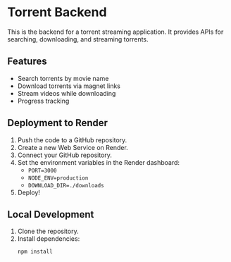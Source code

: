 # Torrent Backend

This is the backend for a torrent streaming application. It provides APIs for searching, downloading, and streaming torrents.

## Features
- Search torrents by movie name
- Download torrents via magnet links
- Stream videos while downloading
- Progress tracking

## Deployment to Render
1. Push the code to a GitHub repository.
2. Create a new Web Service on Render.
3. Connect your GitHub repository.
4. Set the environment variables in the Render dashboard:
   - `PORT=3000`
   - `NODE_ENV=production`
   - `DOWNLOAD_DIR=./downloads`
5. Deploy!

## Local Development
1. Clone the repository.
2. Install dependencies:
   ```bash
   npm install